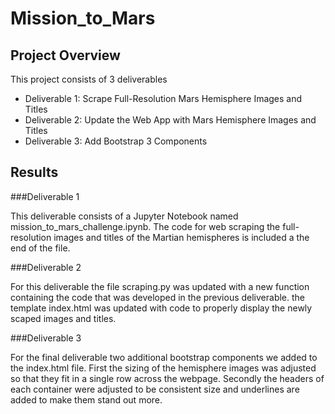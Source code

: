 # Mission_to_Mars

## Project Overview
This project consists of 3 deliverables
- Deliverable 1: Scrape Full-Resolution Mars Hemisphere Images and Titles
- Deliverable 2: Update the Web App with Mars Hemisphere Images and Titles
- Deliverable 3: Add Bootstrap 3 Components

## Results

###Deliverable 1

This deliverable consists of a Jupyter Notebook named mission_to_mars_challenge.ipynb. The code for web scraping the full-resolution images and titles of the Martian hemispheres is included a the end of the file.  

###Deliverable 2

For this deliverable the file scraping.py was updated with a new function containing the code that was developed in the previous deliverable. the template index.html was updated with code to properly display the newly scaped images and titles. 

###Deliverable 3

For the final deliverable two additional bootstrap components we added to the index.html file. First the sizing of the hemisphere images was adjusted so that they fit in a single row across the webpage. Secondly the headers of each container were adjusted to be consistent size and underlines are added to make them stand out more. 

